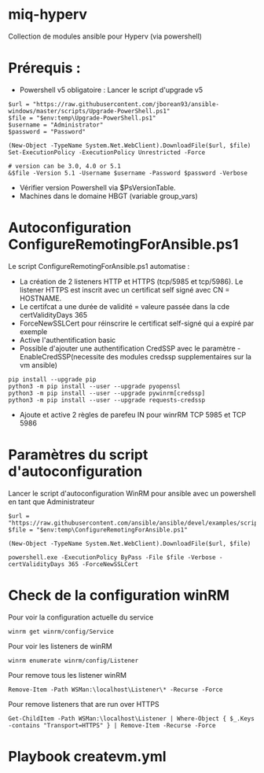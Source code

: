 # miq-hyperv
Collection de modules ansible pour Hyperv (via powershell)

# Prérequis : 
- Powershell v5 obligatoire : Lancer le script d'upgrade v5

```
$url = "https://raw.githubusercontent.com/jborean93/ansible-windows/master/scripts/Upgrade-PowerShell.ps1"
$file = "$env:temp\Upgrade-PowerShell.ps1"
$username = "Administrator"
$password = "Password"

(New-Object -TypeName System.Net.WebClient).DownloadFile($url, $file)
Set-ExecutionPolicy -ExecutionPolicy Unrestricted -Force

# version can be 3.0, 4.0 or 5.1
&$file -Version 5.1 -Username $username -Password $password -Verbose
```

- Vérifier version Powershell via $PsVersionTable.
- Machines dans le domaine HBGT (variable group_vars)


# Autoconfiguration ConfigureRemotingForAnsible.ps1
Le script ConfigureRemotingForAnsible.ps1 automatise :

- La création de 2 listeners HTTP et HTTPS (tcp/5985 et tcp/5986). Le listener HTTPS est inscrit avec un certificat self signé avec CN = HOSTNAME.
- Le certifcat a une durée de validité = valeure passée dans la cde certValidityDays 365 
- ForceNewSSLCert pour réinscrire le certificat self-signé qui a expiré par exemple
- Active l'authentification basic
- Possible d'ajouter une authentification CredSSP avec le paramètre -EnableCredSSP(necessite des modules credssp supplementaires sur la vm ansible)

```
pip install --upgrade pip
python3 -m pip install --user --upgrade pyopenssl
python3 -m pip install --user --upgrade pywinrm[credssp]
python3 -m pip install --user --upgrade requests-credssp
```

- Ajoute et active 2 règles de parefeu IN pour winrRM TCP 5985 et TCP 5986

# Paramètres du script d'autoconfiguration
Lancer le script d'autoconfiguration WinRM pour ansible avec un powershell en tant que Administrateur

```
$url = "https://raw.githubusercontent.com/ansible/ansible/devel/examples/scripts/ConfigureRemotingForAnsible.ps1"
$file = "$env:temp\ConfigureRemotingForAnsible.ps1"

(New-Object -TypeName System.Net.WebClient).DownloadFile($url, $file)

powershell.exe -ExecutionPolicy ByPass -File $file -Verbose -certValidityDays 365 -ForceNewSSLCert
```

# Check de la configuration winRM
Pour voir la configuration actuelle du service

```
winrm get winrm/config/Service
```

Pour voir les listeners de winRM

```
winrm enumerate winrm/config/Listener
```

Pour remove tous les listener winRM

```
Remove-Item -Path WSMan:\localhost\Listener\* -Recurse -Force
```

Pour remove listeners that are run over HTTPS

```
Get-ChildItem -Path WSMan:\localhost\Listener | Where-Object { $_.Keys -contains "Transport=HTTPS" } | Remove-Item -Recurse -Force
```


# Playbook createvm.yml


